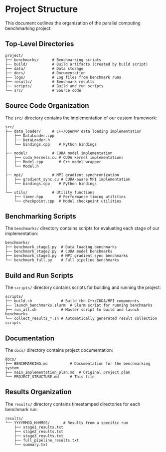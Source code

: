 # Project Structure

This document outlines the organization of the parallel computing benchmarking project.

## Top-Level Directories

```
project/
├── benchmarks/      # Benchmarking scripts
├── build/           # Build artifacts (created by build script)
├── data/            # Data storage
├── docs/            # Documentation
├── logs/            # Log files from benchmark runs
├── results/         # Benchmark results
├── scripts/         # Build and run scripts
└── src/             # Source code
```

## Source Code Organization

The `src/` directory contains the implementation of our custom framework:

```
src/
├── data_loader/     # C++/OpenMP data loading implementation
│   ├── DataLoader.cpp
│   ├── DataLoader.h
│   └── bindings.cpp    # Python bindings
│
├── model/           # CUDA model implementation
│   ├── cuda_kernels.cu # CUDA kernel implementations
│   ├── Model.cpp       # C++ model wrapper
│   └── Model.h
│
├── mpi/             # MPI gradient synchronization
│   ├── gradient_sync.cu # CUDA-aware MPI implementation
│   └── bindings.cpp    # Python bindings
│
└── utils/           # Utility functions
    ├── timer.hpp       # Performance timing utilities
    └── checkpoint.cpp  # Model checkpoint utilities
```

## Benchmarking Scripts

The `benchmarks/` directory contains scripts for evaluating each stage of our implementation:

```
benchmarks/
├── benchmark_stage1.py  # Data loading benchmarks
├── benchmark_stage2.py  # CUDA model benchmarks
├── benchmark_stage3.py  # MPI gradient sync benchmarks
└── benchmark_full.py    # Full pipeline benchmarks
```

## Build and Run Scripts

The `scripts/` directory contains scripts for building and running the project:

```
scripts/
├── build.sh             # Build the C++/CUDA/MPI components
├── launch_benchmarks.slurm  # Slurm script for running benchmarks
├── run_all.sh           # Master script to build and launch benchmarks
└── collect_results_*.sh # Automatically generated result collection scripts
```

## Documentation

The `docs/` directory contains project documentation:

```
docs/
├── BENCHMARKING.md          # Documentation for the benchmarking system
├── main_implementation_plan.md  # Original project plan
└── PROJECT_STRUCTURE.md     # This file
```

## Results Organization

The `results/` directory contains timestamped directories for each benchmark run:

```
results/
└── YYYYMMDD_HHMMSS/      # Results from a specific run
    ├── stage1_results.txt
    ├── stage2_results.txt
    ├── stage3_results.txt
    ├── full_pipeline_results.txt
    └── summary.txt
``` 